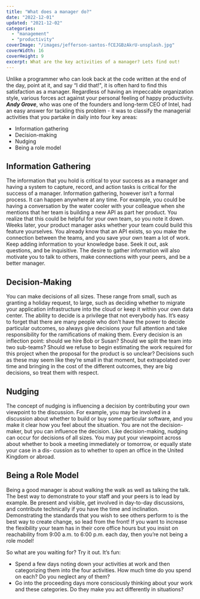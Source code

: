 ```yaml
---
title: "What does a manager do?"
date: "2022-12-01"
updated: "2021-12-02"
categories: 
  - "management"
  - "productivity"
coverImage: "/images/jefferson-santos-fCEJGBzAkrU-unsplash.jpg"
coverWidth: 16
coverHeight: 9
excerpt: What are the key activities of a manager? Lets find out!
---
```


<script>
	import Callout from '$lib/components/Callout.svelte';
</script>

Unlike a programmer who can look back at the code written at the end of the day, point at it, and say “I did that!", it is often hard to find this satisfaction as a manager. Regardless of having an impeccable organization style, various forces act against your personal feeling of happy productivity.  ***Andy Grove***, who was one of the founders and long-term CEO of Intel, had an easy answer for tackling this problem - it was to classify the managerial activities that you partake in daily into four key areas:

- Information gathering
- Decision-making
- Nudging
- Being a role model


## Information Gathering

The information that you hold is critical to your success as a manager and having a system to capture, record, and action tasks is critical for the success of a manager. 
Information gathering, however isn’t a formal process. It can happen anywhere at any time. For example, you could be having a conversation by the water cooler with your colleague when she mentions that her team is building a new API as part her product. You realize that this could be helpful for your own team, so you note it down. Weeks later, your product manager asks whether your team could build this feature yourselves. You already know that an API exists, so you make the connection between the teams, and you save your own team a lot of work.
Keep adding information to your knowledge base. Seek it out, ask questions, and be inquisitive. The desire to gather information will also motivate you to talk to others, make connections with your peers, and be a better manager.

## Decision-Making

You can make decisions of all sizes. These range from small, such as granting a holiday request, to large, such as deciding whether to migrate your application infrastructure into the cloud or keep it within your own data center. The ability to decide is a privilege that not everybody has. It’s easy to forget that there are many people who don’t have the power to decide particular outcomes, so always give decisions your full attention and take responsibility for the ramifications of making them. Every decision is an inflection point: should we hire Bob or Susan? Should we split the team into two sub-teams? Should we refuse to begin estimating the work required for this project when the proposal for the product is so unclear? Decisions such as these may seem like they’re small in that moment, but extrapolated over time and bringing in the cost of the different outcomes, they are big decisions, so treat them with respect.

## Nudging

The concept of nudging is influencing a decision by contributing your own viewpoint to the discussion. For example, you may be involved in a discussion about whether to build or buy some particular software, and you make it clear how you feel about the situation. You are not the decision-maker, but you can influence the decision. Like decision-making, nudging can occur for decisions of all sizes. You may put your viewpoint across about whether to book a meeting immediately or tomorrow, or equally state your case in a dis- cussion as to whether to open an office in the United Kingdom or abroad.

## Being a Role Model

Being a good manager is about walking the walk as well as talking the talk. The best way to demonstrate to your staff and your peers is to lead by example. Be present and visible, get involved in day-to-day discussions, and contribute technically if you have the time and inclination. Demonstrating the standards that you wish to see others perform to is the best way to create change, so lead from the front! If you want to increase the flexibility your team has in their core office hours but you insist on reachability from 9:00 a.m. to 6:00 p.m. each day, then you’re not being a role model!

<Callout>
So what are you waiting for? Try it out. It’s fun:
<ul>
<li>Spend a few days noting down your activities at work and then categorizing them into the four activities. How much time do you spend on each? Do you neglect any of them?</li>
<li>Go into the proceeding days more consciously thinking about your work and these categories. Do they make you act differently in situations?</li>
<ul>
</Callout>
